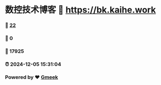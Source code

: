 # 数控技术博客 :link: https://bk.kaihe.work 
### :page_facing_up: [22](https://bk.kaihe.work/tag.html) 
### :speech_balloon: 0 
### :hibiscus: 17925 
### :alarm_clock: 2024-12-05 15:31:04 
### Powered by :heart: [Gmeek](https://github.com/Meekdai/Gmeek)
